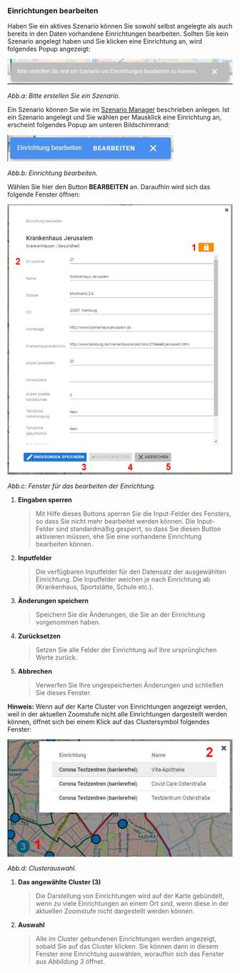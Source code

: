 ### Einrichtungen bearbeiten

Haben Sie ein aktives Szenario können Sie sowohl selbst angelegte als auch bereits in den Daten vorhandene Einrichtungen bearbeiten. Sollten Sie kein Szenario angelegt haben und Sie klicken eine Einrichtung an, wird folgendes Popup angezeigt:

![Abbildung 1: Bitte erstellen Sie ein Szenario](010a_einrichtungenbearbeiten.PNG)

*Abb.a: Bitte erstellen Sie ein Szenario.*

Ein Szenario können Sie wie im [Szenario Manager](009einrichtungenanlegen.md) beschrieben anlegen. Ist ein Szenario angelegt und Sie wählen per Mausklick eine Einrichtung an, erscheint folgendes Popup am unteren Bildschirmrand: 

![Abbildung 2: Einrichtung bearbeiten](010b_einrichtungenbearbeiten.PNG)

*Abb.b: Einrichtung bearbeiten.*

Wählen Sie hier den Button **BEARBEITEN** an. Daraufhin wird sich das folgende Fenster öffnen:

![Abbildung 3: Einrichtung-Bearbeiten-Fenster](010c_einrichtungenbearbeiten.PNG)

*Abb.c: Fenster für das bearbeiten der Einrichtung.*

1. **Eingaben sperren**
   > Mit Hilfe dieses Buttons sperren Sie die Input-Felder des Fensters, so dass Sie nicht mehr bearbeitet werden können. Die Input-Felder sind standardmäßig gesperrt, so dass Sie diesen Button aktivieren müssen, ehe Sie eine vorhandene Einrichtung bearbeiten können. 
2. **Inputfelder**
   > Die verfügbaren Inputfelder für den Datensatz der ausgewählten Einrichtung. Die Inputfelder weichen je nach Einrichtung ab (Krankenhaus, Sportstätte, Schule etc.).
3. **Änderungen speichern**
   > Speichern Sie die Änderungen, die Sie an der Einrichtung vorgenommen haben.
4. **Zurücksetzen**
   > Setzen Sie alle Felder der Einrichtung auf Ihre ursprünglichen Werte zurück.
5. **Abbrechen**
   > Verwerfen Sie Ihre ungespeicherten Änderungen und schließen Sie dieses Fenster.

**Hinweis:** Wenn auf der Karte Cluster von Einrichtungen angezeigt werden, weil in der aktuellen Zoomstufe nicht alle Einrichtungen dargestellt werden können, öffnet sich bei einem Klick auf das Clustersymbol folgendes Fenster:

![Abbildung 4: Clusterauswahl](010d_einrichtungenbearbeiten.PNG)

*Abb.d: Clusterauswahl.*

1. **Das angewählte Cluster (3)**
   > Die Darstellung von Einrichtungen wird auf der Karte gebündelt, wenn zu viele Einrichtungen an einem Ort sind, wenn diese in der aktuellen Zoomstufe nicht dargestellt werden können. 
2. **Auswahl**
   > Alle im Cluster gebundenen Einrichtungen werden angezeigt, sobald Sie auf das Cluster klicken. Sie können dann in diesem Fenster eine Einrichtung auswählen, woraufhin sich das Fenster aus *Abbildung 3* öffnet.

<div style="page-break-after: always;"></div>
